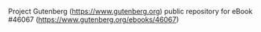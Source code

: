 Project Gutenberg (https://www.gutenberg.org) public repository for eBook #46067 (https://www.gutenberg.org/ebooks/46067)
